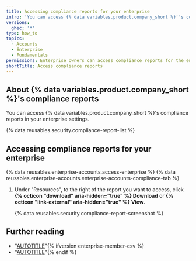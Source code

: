 ```yaml
---
title: Accessing compliance reports for your enterprise
intro: 'You can access {% data variables.product.company_short %}''s compliance reports, such as our SOC reports and Cloud Security Alliance CAIQ self-assessment (CSA CAIQ), for your enterprise.'
versions:
  ghec: '*'
type: how_to
topics:
  - Accounts
  - Enterprise
  - Fundamentals
permissions: Enterprise owners can access compliance reports for the enterprise.
shortTitle: Access compliance reports
---
```


## About {% data variables.product.company_short %}'s compliance reports

You can access {% data variables.product.company_short %}'s compliance reports in your enterprise settings.

{% data reusables.security.compliance-report-list %}

## Accessing compliance reports for your enterprise

{% data reusables.enterprise-accounts.access-enterprise %}
{% data reusables.enterprise-accounts.enterprise-accounts-compliance-tab %}
1. Under "Resources", to the right of the report you want to access, click **{% octicon "download" aria-hidden="true" %} Download** or **{% octicon "link-external" aria-hidden="true" %} View**.

   {% data reusables.security.compliance-report-screenshot %}

## Further reading

* "[AUTOTITLE](/organizations/keeping-your-organization-secure/managing-security-settings-for-your-organization/accessing-compliance-reports-for-your-organization)"{% ifversion enterprise-member-csv %}
* "[AUTOTITLE](/admin/user-management/managing-users-in-your-enterprise/exporting-membership-information-for-your-enterprise)"{% endif %}
